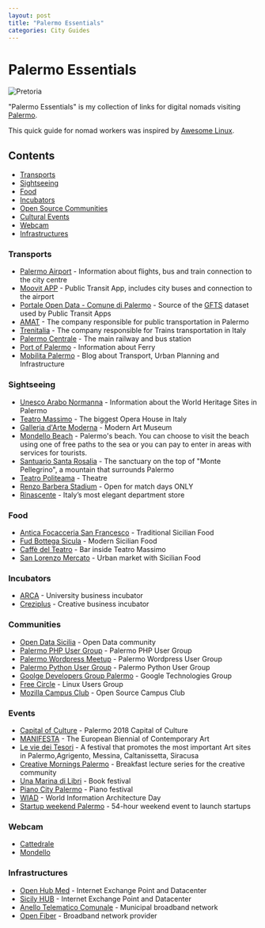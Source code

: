 ```yaml
---
layout: post
title: "Palermo Essentials"
categories: City Guides
---
```


# Palermo Essentials

![Pretoria](https://raw.githubusercontent.com/marcofromsicily/blog/master/images/pretoria.jpg)

"Palermo Essentials" is my collection of links for digital nomads visiting [Palermo](https://www.comune.palermo.it/).

This quick guide for nomad workers was inspired by [Awesome Linux](https://github.com/madbob/awesome-linux-dev).


## Contents

* [Transports](#transports)
* [Sightseeing](#sightseeing)
* [Food](#food)
* [Incubators](#incubators)
* [Open Source Communities](#communities)
* [Cultural Events](#events)  
* [Webcam](#webcam)
* [Infrastructures](#infrastructures)

### Transports

* [Palermo Airport](http://www.gesap.it/) - Information about flights, bus and train connection to the city centre
* [Moovit APP](https://www.moovitapp.com/) - Public Transit App, includes city buses and connection to the airport
* [Portale Open Data - Comune di Palermo](https://opendata.comune.palermo.it/) - Source of the [GFTS](https://en.wikipedia.org/wiki/General_Transit_Feed_Specification) dataset used by Public Transit Apps
* [AMAT](http://amat.pa.it/) - The company responsible for public transportation in Palermo
* [Trenitalia](http://www.trenitalia.com/) -  The company responsible for Trains transportation in Italy
* [Palermo Centrale](http://www.palermocentrale.it/) -  The main railway and bus station
* [Port of Palermo](http://www.portpalermo.it/) - Information about Ferry
* [Mobilita Palermo](http://palermo.mobilita.org/) - Blog about Transport, Urban Planning and Infrastructure


### Sightseeing

* [Unesco Arabo Normanna](http://www.unescoarabonormanna.it/) - Information about the World Heritage Sites in Palermo
* [Teatro Massimo](http://www.teatromassimo.it/) - The biggest Opera House in Italy
* [Galleria d'Arte Moderna](http://www.gampalermo.it/) - Modern Art Museum
* [Mondello Beach](http://www.mondellomare.it/) - Palermo's beach. You can choose to visit the beach using one of free paths to the sea or you can pay to enter in areas with services for tourists.
* [Santuario Santa Rosalia](http://www.santuariosantarosalia.it/) - The sanctuary on the top of "Monte Pellegrino", a mountain that surrounds Palermo
* [Teatro Politeama](http://www.orchestrasinfonicasiciliana.it/) - Theatre
* [Renzo Barbera Stadium](http://palermocalcio.it/) - Open for match days ONLY
* [Rinascente](https://www.rinascente.it/) - Italy’s most elegant department store  

### Food

* [Antica Focacceria San Francesco](http://www.anticafocacceria.it) - Traditional Sicilian Food
* [Fud Bottega Sicula](http://www.fud.it/) - Modern Sicilian Food
* [Caffè del Teatro](http://www.caffedelteatromassimo.it/) - Bar inside Teatro Massimo
* [San Lorenzo Mercato](http://www.sanlorenzomercato.it/) - Urban market with Sicilian Food

### Incubators

* [ARCA](http://www.consorzioarca.it/) - University business incubator
* [Creziplus](https://www.creziplus.it/) - Creative business incubator


### Communities

* [Open Data Sicilia](http://opendatasicilia.it/) - Open Data community
* [Palermo PHP User Group](http://palermo.grusp.org/) - Palermo PHP User Group
* [Palermo Wordpress Meetup](https://www.meetup.com/it-IT/Palermo-WordPress-Meetup/) - Palermo Wordpress User Group  
* [Palermo Python User Group](https://www.facebook.com/groups/pythonuserspalermo/?fref=ts) - Palermo Python User Group
* [Goolge Developers Group Palermo](https://sites.google.com/site/palermogtug/) - Google Technologies Group
* [Free Circle](https://www.thefreecircle.org/) - Linux Users Group
* [Mozilla Campus Club](https://www.facebook.com/mccpalermo/) - Open Source Campus Club

### Events

* [Capital of Culture](https://www.comune.palermo.it/capitale-cultura-2018.php) - Palermo 2018 Capital of Culture
* [MANIFESTA](http://m12.manifesta.org/) - The European Biennial of Contemporary Art
* [Le vie dei Tesori](http://www.leviedeitesori.com/) - A festival that promotes the most important Art sites in Palermo,Agrigento, Messina, Caltanissetta, Siracusa
* [Creative Mornings Palermo](https://creativemornings.com/cities/pmo) - Breakfast lecture series for the creative community
* [Una Marina di Libri](http://unamarinadilibri.it/) - Book festival
* [Piano City Palermo](http://www.pianocitypalermo.it/) - Piano festival
* [WIAD](http://www.wiadpalermo.com/) - World Information Architecture Day
* [Startup weekend Palermo](http://www.swpalermo.it) - 54-hour weekend event to launch startups

### Webcam

* [Cattedrale](https://www.skylinewebcams.com/it/webcam/italia/sicilia/palermo/cattedrale-di-palermo.html)
* [Mondello](https://www.skylinewebcams.com/it/webcam/italia/sicilia/palermo/spiaggia-mondello.html)


### Infrastructures

* [Open Hub Med](https://www.openhubmed.it/) - Internet Exchange Point and Datacenter
* [Sicily HUB](http://www.tisparkle.com/default.aspx?idPage=2509) - Internet Exchange Point and Datacenter
* [Anello Telematico Comunale](https://umap.openstreetmap.fr/it/map/anello-telematico-comunale-palermo_71124#13/38.1381/13.3880) - Municipal broadband network
* [Open Fiber](http://openfiber.it/) - Broadband network provider
